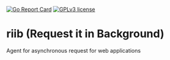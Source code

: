 [![Go Report Card](https://goreportcard.com/badge/github.com/diegohce/riib)](https://goreportcard.com/report/github.com/diegohce/riib)
[![GPLv3 license](https://img.shields.io/badge/License-GPLv3-blue.svg)](https://github.com/diegohce/riib/blob/master/LICENSE)

# riib (Request it in Background)

Agent for asynchronous request for web applications


